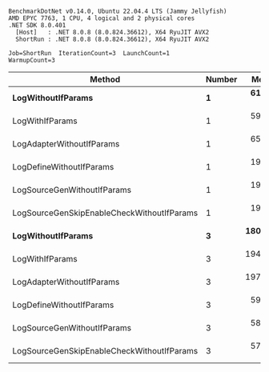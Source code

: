 ```

BenchmarkDotNet v0.14.0, Ubuntu 22.04.4 LTS (Jammy Jellyfish)
AMD EPYC 7763, 1 CPU, 4 logical and 2 physical cores
.NET SDK 8.0.401
  [Host]   : .NET 8.0.8 (8.0.824.36612), X64 RyuJIT AVX2
  ShortRun : .NET 8.0.8 (8.0.824.36612), X64 RyuJIT AVX2

Job=ShortRun  IterationCount=3  LaunchCount=1  
WarmupCount=3  

```
| Method                                     | Number | Mean      | Error     | StdDev   | Min       | Max       | Gen0   | Allocated |
|------------------------------------------- |------- |----------:|----------:|---------:|----------:|----------:|-------:|----------:|
| **LogWithoutIfParams**                         | **1**      |  **61.15 ns** |  **2.347 ns** | **0.129 ns** |  **61.00 ns** |  **61.25 ns** | **0.0010** |      **88 B** |
| LogWithIfParams                            | 1      |  59.87 ns | 21.213 ns | 1.163 ns |  59.18 ns |  61.22 ns | 0.0010 |      88 B |
| LogAdapterWithoutIfParams                  | 1      |  65.74 ns | 18.508 ns | 1.015 ns |  64.88 ns |  66.86 ns | 0.0010 |      88 B |
| LogDefineWithoutIfParams                   | 1      |  19.78 ns |  0.078 ns | 0.004 ns |  19.78 ns |  19.78 ns |      - |         - |
| LogSourceGenWithoutIfParams                | 1      |  19.85 ns |  0.377 ns | 0.021 ns |  19.83 ns |  19.87 ns |      - |         - |
| LogSourceGenSkipEnableCheckWithoutIfParams | 1      |  19.38 ns |  1.335 ns | 0.073 ns |  19.29 ns |  19.43 ns |      - |         - |
| **LogWithoutIfParams**                         | **3**      | **180.93 ns** |  **3.684 ns** | **0.202 ns** | **180.73 ns** | **181.14 ns** | **0.0031** |     **264 B** |
| LogWithIfParams                            | 3      | 194.23 ns |  8.282 ns | 0.454 ns | 193.70 ns | 194.52 ns | 0.0031 |     264 B |
| LogAdapterWithoutIfParams                  | 3      | 197.73 ns | 11.367 ns | 0.623 ns | 197.02 ns | 198.15 ns | 0.0031 |     264 B |
| LogDefineWithoutIfParams                   | 3      |  59.35 ns |  0.605 ns | 0.033 ns |  59.32 ns |  59.38 ns |      - |         - |
| LogSourceGenWithoutIfParams                | 3      |  58.50 ns |  1.627 ns | 0.089 ns |  58.44 ns |  58.60 ns |      - |         - |
| LogSourceGenSkipEnableCheckWithoutIfParams | 3      |  57.92 ns | 19.146 ns | 1.049 ns |  57.14 ns |  59.12 ns |      - |         - |
